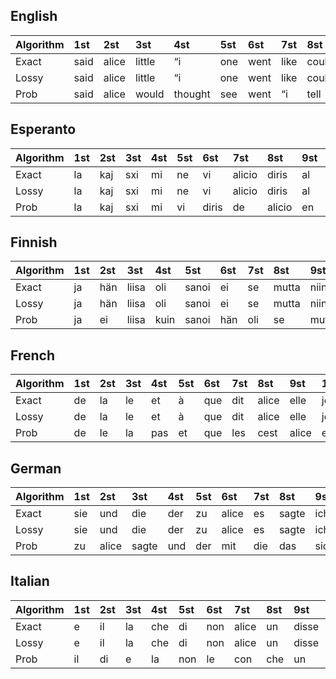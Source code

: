 
## English

| Algorithm   | 1st   | 2st   | 3st    | 4st     | 5st   | 6st   | 7st   | 8st   | 9st    | 10st    |
|:------------|:------|:------|:-------|:--------|:------|:------|:------|:------|:-------|:--------|
| Exact       | said  | alice | little | “i      | one   | went  | like  | could | would  | thought |
| Lossy       | said  | alice | little | “i      | one   | went  | like  | could | would  | thought |
| Prob        | said  | alice | would  | thought | see   | went  | “i    | tell  | little | mock    |



## Esperanto

| Algorithm   | 1st   | 2st   | 3st   | 4st   | 5st   | 6st   | 7st    | 8st    | 9st   | 10st   |
|:------------|:------|:------|:------|:------|:------|:------|:-------|:-------|:------|:-------|
| Exact       | la    | kaj   | sxi   | mi    | ne    | vi    | alicio | diris  | al    | en     |
| Lossy       | la    | kaj   | sxi   | mi    | ne    | vi    | alicio | diris  | al    | en     |
| Prob        | la    | kaj   | sxi   | mi    | vi    | diris | de     | alicio | en    | sed    |



## Finnish

| Algorithm   | 1st   | 2st   | 3st   | 4st   | 5st   | 6st   | 7st   | 8st   | 9st   | 10st   |
|:------------|:------|:------|:------|:------|:------|:------|:------|:------|:------|:-------|
| Exact       | ja    | hän   | liisa | oli   | sanoi | ei    | se    | mutta | niin  | että   |
| Lossy       | ja    | hän   | liisa | oli   | sanoi | ei    | se    | mutta | niin  | että   |
| Prob        | ja    | ei    | liisa | kuin  | sanoi | hän   | oli   | se    | mutta | ollut  |



## French

| Algorithm   | 1st   | 2st   | 3st   | 4st   | 5st   | 6st   | 7st   | 8st   | 9st   | 10st   |
|:------------|:------|:------|:------|:------|:------|:------|:------|:------|:------|:-------|
| Exact       | de    | la    | le    | et    | à     | que   | dit   | alice | elle  | je     |
| Lossy       | de    | la    | le    | et    | à     | que   | dit   | alice | elle  | je     |
| Prob        | de    | le    | la    | pas   | et    | que   | les   | cest  | alice | elle   |



## German

| Algorithm   | 1st   | 2st   | 3st   | 4st   | 5st   | 6st   | 7st   | 8st   | 9st   | 10st   |
|:------------|:------|:------|:------|:------|:------|:------|:------|:------|:------|:-------|
| Exact       | sie   | und   | die   | der   | zu    | alice | es    | sagte | ich   | das    |
| Lossy       | sie   | und   | die   | der   | zu    | alice | es    | sagte | ich   | das    |
| Prob        | zu    | alice | sagte | und   | der   | mit   | die   | das   | sich  | den    |



## Italian

| Algorithm   | 1st   | 2st   | 3st   | 4st   | 5st   | 6st   | 7st   | 8st   | 9st   | 10st   |
|:------------|:------|:------|:------|:------|:------|:------|:------|:------|:------|:-------|
| Exact       | e     | il    | la    | che   | di    | non   | alice | un    | disse | si     |
| Lossy       | e     | il    | la    | che   | di    | non   | alice | un    | disse | si     |
| Prob        | il    | di    | e     | la    | non   | le    | con   | che   | un    | alice  |


